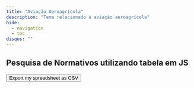 ```yaml
---
title: "Aviação Aeroagrícola"
description: "Tema relacionado à aviação aeroagrícola"
hide:
  - navigation
  - toc
disqus: ""
---
```



## Pesquisa de Normativos utilizando tabela em JS

<script src="https://bossanova.uk/jspreadsheet/v4/jexcel.js"></script>
<script src="https://jsuites.net/v4/jsuites.js"></script>
<link rel="stylesheet" href="https://jsuites.net/v4/jsuites.css" type="text/css" />
<link rel="stylesheet" href="https://bossanova.uk/jspreadsheet/v4/jexcel.css" type="text/css" />

<div id="spreadsheet"></div>

<p><button id='download'>Export my spreadsheet as CSV</button></p>
 
<script>
var mySpreadsheet = jspreadsheet(document.getElementById('spreadsheet'), {
        data:[
            {
                name:'Paulo',
                id:'3',
                age:'40',
                gender:'Male'
            },
            {
                name:'Cosme Sergio',
                id:'4',
                age:'48',
                gender:'Male'
            },
            {
                name:'Jorgina Santos',
                id:'5',
                age:'32',
                gender:'Female'
            },
        ],
        columns: [
            {
                type:'text',
                width:'300',
                name:'id'
            },
            {
                type:'text',
                width:'200',
                name:'name'
            },
            {
                type:'text',
                width:'100',
                name:'age'
            },
            {
                type:'hidden',
                name:'gender'
            },
         ]
    });
 
document.getElementById('download').onclick = function () {
    mySpreadsheet.download();
}
</script>

<div id="spreadsheet2"></div>

<script>
    jexcel(document.getElementById('spreadsheet2'), {
        search:true,
        pagination:10,
        data:[
  {
    "ementa": "Sistemas de oxigênio dos lavatórios.", 
    "norma": "RBAC-E 111 EMD 00", 
    "tornada_sem_efeito": "", 
    "alterada": "", 
    "data": "16/03/2012", 
    "outros": "", 
    "tipo_normatico": "RBAC-E", 
    "publicacao": "", 
    "revogada": "", 
    "em_vigor": "", 
    "anexos": "https://www.anac.gov.br/assuntos/legislacao/legislacao-1/rbha-e-rbac/rbac/rbac-e-111@@download/arquivo_norma/RBAC-E111EMD00.pdf"
  }, 
  {
    "ementa": "Requisitos de aeronavegabilidade: aeronaves de asas rotativas categoria normal. ", 
    "norma": "RBAC 027 EMD 46", 
    "tornada_sem_efeito": "", 
    "alterada": "", 
    "data": "13/06/2013", 
    "outros": "", 
    "tipo_normatico": "RBAC", 
    "publicacao": "", 
    "revogada": "", 
    "em_vigor": "", 
    "anexos": "https://www.anac.gov.br/assuntos/legislacao/legislacao-1/rbha-e-rbac/rbac/rbac-027@@download/arquivo_norma/RBAC27EMD46.pdf"
  }, 
  {
    "ementa": "Requisitos de aeronavegabilidade: aeronaves de asas rotativas categoria transporte. ", 
    "norma": "RBAC 029 EMD 53", 
    "tornada_sem_efeito": "", 
    "alterada": "", 
    "data": "13/06/2013", 
    "outros": "", 
    "tipo_normatico": "RBAC", 
    "publicacao": "", 
    "revogada": "", 
    "em_vigor": "", 
    "anexos": "https://www.anac.gov.br/assuntos/legislacao/legislacao-1/rbha-e-rbac/rbac/rbac-029@@download/arquivo_norma/RBAC29EMD53.pdf"
  }, 
  {
    "ementa": "Requisitos de aeronavegabilidade: balões livres tripulados.", 
    "norma": "RBAC 031 EMD 07", 
    "tornada_sem_efeito": "", 
    "alterada": "", 
    "data": "16/10/2015", 
    "outros": "", 
    "tipo_normatico": "RBAC", 
    "publicacao": "", 
    "revogada": "", 
    "em_vigor": "", 
    "anexos": "https://www.anac.gov.br/assuntos/legislacao/legislacao-1/rbha-e-rbac/rbac/rbac-031@@download/arquivo_norma/RBAC31EMD07.pdf"
  }, 
  {
    "ementa": "Requisitos de aeronavegabilidade: motores aeronáuticos. ", 
    "norma": "RBAC 033 EMD 28", 
    "tornada_sem_efeito": "", 
    "alterada": "", 
    "data": "22/04/2009", 
    "outros": "", 
    "tipo_normatico": "RBAC", 
    "publicacao": "", 
    "revogada": "", 
    "em_vigor": "", 
    "anexos": "https://www.anac.gov.br/assuntos/legislacao/legislacao-1/rbha-e-rbac/rbac/rbac-033@@download/arquivo_norma/RBAC 33.pdf"
  }, 
  {
    "ementa": "Diretrizes de aeronavegabilidade ", 
    "norma": "RBAC 039 EMD 00", 
    "tornada_sem_efeito": "", 
    "alterada": "", 
    "data": "02/03/2011", 
    "outros": "", 
    "tipo_normatico": "RBAC", 
    "publicacao": "", 
    "revogada": "", 
    "em_vigor": "", 
    "anexos": "https://www.anac.gov.br/assuntos/legislacao/legislacao-1/rbha-e-rbac/rbac/rbac-039@@download/arquivo_norma/RBAC 39.pdf"
  }, 
  {
    "ementa": "Certificação operacional de aeroportos.", 
    "norma": "RBAC 139 EMD 05", 
    "tornada_sem_efeito": "", 
    "alterada": "", 
    "data": "17/12/2015", 
    "outros": "", 
    "tipo_normatico": "RBAC", 
    "publicacao": "", 
    "revogada": "", 
    "em_vigor": "", 
    "anexos": "https://www.anac.gov.br/assuntos/legislacao/legislacao-1/rbha-e-rbac/rbac/rbac-139@@download/arquivo_norma/RBAC139EMD05.pdf, https://www.anac.gov.br/assuntos/legislacao/legislacao-1/rbha-e-rbac/rbac/rbac-139@@download/anexo_norma/Perguntas e Respostas RBAC139_EMD05.pdf"
  }, 
  {
    "ementa": "Requisitos de aeronavegabilidade: aviões categoria transporte", 
    "norma": "RBAC 025 EMD 136", 
    "tornada_sem_efeito": "", 
    "alterada": "", 
    "data": "07/02/2014", 
    "outros": "", 
    "tipo_normatico": "RBAC", 
    "publicacao": "", 
    "revogada": "", 
    "em_vigor": "", 
    "anexos": "https://www.anac.gov.br/assuntos/legislacao/legislacao-1/rbha-e-rbac/rbac/rbac-025@@download/arquivo_norma/BAC25EMD136.pdf"
  }, 
  {
    "ementa": "Operações de transporte aéreo público com aviões com configuração máxima certificada de assentos para passageiros de mais 19 assentos ou capacidade máxima de carga paga acima de 3.400 kg.", 
    "norma": "RBAC 121 EMD 12", 
    "tornada_sem_efeito": "", 
    "alterada": "", 
    "data": "11/02/2021", 
    "outros": "", 
    "tipo_normatico": "RBAC", 
    "publicacao": "12/02/2021", 
    "revogada": "", 
    "em_vigor": "Em vigor em 1º de abril de 2021. Exceto o parágrafo 121.645(e), que entrará em vigor em 26 de maio de 2021.", 
    "anexos": "https://www.anac.gov.br/assuntos/legislacao/legislacao-1/rbha-e-rbac/rbac/rbac-121@@download/arquivo_norma/RBAC121EMD12.pdf, https://www.anac.gov.br/assuntos/legislacao/legislacao-1/rbha-e-rbac/rbac/rbac-121@@download/anexo_norma/PA2020-1031 - CEF RBAC 121.pdf"
  }, 
  {
    "ementa": "Programa Nacional de Instrução em Segurança da Aviação Civil Contra Atos de Interferência Ilícita - PNIAVSEC.", 
    "norma": "RBAC 110 EMD 00", 
    "tornada_sem_efeito": "", 
    "alterada": "", 
    "data": "17/07/2015", 
    "outros": "", 
    "tipo_normatico": "RBAC", 
    "publicacao": "", 
    "revogada": "", 
    "em_vigor": "", 
    "anexos": "https://www.anac.gov.br/assuntos/legislacao/legislacao-1/rbha-e-rbac/rbac/rbac-110@@download/arquivo_norma/RBAC110EMD00.pdf, https://www.anac.gov.br/assuntos/legislacao/legislacao-1/rbha-e-rbac/rbac/rbac-110@@download/anexo_norma/CEF RBAC nº 110.pdf"
  }, 
  {
    "ementa": "Programa de prevenção do risco associado ao uso indevido de substâncias psicoativas na aviação civil.", 
    "norma": "RBAC 120 EMD 03", 
    "tornada_sem_efeito": "", 
    "alterada": "", 
    "data": "11/02/2021", 
    "outros": "", 
    "tipo_normatico": "RBAC", 
    "publicacao": "12/02/2021", 
    "revogada": "", 
    "em_vigor": "Em vigor em 1º de março de 2021.", 
    "anexos": "https://www.anac.gov.br/assuntos/legislacao/legislacao-1/rbha-e-rbac/rbac/rbac-120@@download/arquivo_norma/RBAC120EMD03.pdf, https://www.anac.gov.br/assuntos/legislacao/legislacao-1/rbha-e-rbac/rbac/rbac-120@@download/anexo_norma/CEF RBAC 120.pdf"
  }, 
  {
    "ementa": "Requisitos de aeronavegabilidade: aviões categoria normal.", 
    "norma": "RBAC 023 EMD 64", 
    "tornada_sem_efeito": "", 
    "alterada": "", 
    "data": "07/08/2019", 
    "outros": "", 
    "tipo_normatico": "RBAC", 
    "publicacao": "07/08/2019", 
    "revogada": "", 
    "em_vigor": "", 
    "anexos": "https://www.anac.gov.br/assuntos/legislacao/legislacao-1/rbha-e-rbac/rbac/rbac-023@@download/arquivo_norma/RBAC23EMD64.pdf"
  }, 
  {
    "ementa": "Licenças, habilitações e regras gerais para despachante operacional de voo e mecânico de manutenção aeronáutica", 
    "norma": "RBAC 65 EMD 00", 
    "tornada_sem_efeito": "", 
    "alterada": "", 
    "data": "25/05/2018", 
    "outros": "", 
    "tipo_normatico": "RBAC", 
    "publicacao": "25/05/2018", 
    "revogada": "", 
    "em_vigor": "", 
    "anexos": "https://www.anac.gov.br/assuntos/legislacao/legislacao-1/rbha-e-rbac/rbac/rbac-65@@download/arquivo_norma/RBAC65EMD00.pdf, https://www.anac.gov.br/assuntos/legislacao/legislacao-1/rbha-e-rbac/rbac/rbac-65@@download/anexo_norma/PA2018-3159 - CEF RBAC nº 65.pdf"
  }, 
  {
    "ementa": "Helipontos.", 
    "norma": "RBAC 155 EMD 00", 
    "tornada_sem_efeito": "", 
    "alterada": "", 
    "data": "25/05/2018", 
    "outros": "", 
    "tipo_normatico": "RBAC", 
    "publicacao": "25/05/2018", 
    "revogada": "", 
    "em_vigor": "Em vigor em 21 de novembro de 2018.", 
    "anexos": "https://www.anac.gov.br/assuntos/legislacao/legislacao-1/rbha-e-rbac/rbac/rbac-155@@download/arquivo_norma/RBAC155EMD00.pdf, https://www.anac.gov.br/assuntos/legislacao/legislacao-1/rbha-e-rbac/rbac/rbac-155@@download/anexo_norma/CEF RBAC 155 e Perguntas e Respostas.zip"
  }, 
  {
    "ementa": "Operação Aerodesportiva em Aeronaves sem Certificado de Aeronavegabilidade.", 
    "norma": "RBAC 103 EMD 00", 
    "tornada_sem_efeito": "", 
    "alterada": "", 
    "data": "08/06/2018", 
    "outros": "Retificado no Diário Oficial da União de 20 de junho de 2018, Seção 1, página 54.", 
    "tipo_normatico": "RBAC", 
    "publicacao": "08/06/2018", 
    "revogada": "", 
    "em_vigor": "", 
    "anexos": "https://www.anac.gov.br/assuntos/legislacao/legislacao-1/rbha-e-rbac/rbac/rbac-103@@download/arquivo_norma/RBAC103_EMD00 - Retificado.pdf, https://www.anac.gov.br/assuntos/legislacao/legislacao-1/rbha-e-rbac/rbac/rbac-103@@download/anexo_norma/CEF RBAC 103.pdf"
  }, 
  {
    "ementa": "Credenciamento de pessoas.\r\n", 
    "norma": "RBAC 183 EMD 01", 
    "tornada_sem_efeito": "", 
    "alterada": "", 
    "data": "08/06/2018", 
    "outros": "", 
    "tipo_normatico": "RBAC", 
    "publicacao": "08/06/2018", 
    "revogada": "", 
    "em_vigor": "", 
    "anexos": "https://www.anac.gov.br/assuntos/legislacao/legislacao-1/rbha-e-rbac/rbac/rbac-183@@download/arquivo_norma/RBAC183_EMD01.pdf"
  }, 
  {
    "ementa": "Requisitos de Aeronavegabilidade: Hélices.", 
    "norma": "RBAC 035 EMD 10", 
    "tornada_sem_efeito": "", 
    "alterada": "", 
    "data": "07/08/2019", 
    "outros": "", 
    "tipo_normatico": "RBAC", 
    "publicacao": "07/08/2019", 
    "revogada": "", 
    "em_vigor": "", 
    "anexos": "https://www.anac.gov.br/assuntos/legislacao/legislacao-1/rbha-e-rbac/rbac/rbac-035@@download/arquivo_norma/RBAC35EMD10.pdf"
  }, 
  {
    "ementa": "Operação de empresas estrangeiras que têm por objetivo o transporte aéreo público no Brasil (Operations of foreign air carriers within Brazil engaged in common carriage).", 
    "norma": "RBAC 129 EMD 01", 
    "tornada_sem_efeito": "", 
    "alterada": "", 
    "data": "31/08/2018", 
    "outros": "", 
    "tipo_normatico": "RBAC", 
    "publicacao": "31/08/2018.", 
    "revogada": "", 
    "em_vigor": "", 
    "anexos": "https://www.anac.gov.br/assuntos/legislacao/legislacao-1/rbha-e-rbac/rbac/rbac-129@@download/arquivo_norma/RBAC129EMD01.pdf, https://www.anac.gov.br/assuntos/legislacao/legislacao-1/rbha-e-rbac/rbac/rbac-129@@download/anexo_norma/CEF RBAC nº 129.pdf"
  }, 
  {
    "ementa": "Marcas de Identificação, de Nacionalidade e de Matrícula.", 
    "norma": "RBAC 45  EMD 04", 
    "tornada_sem_efeito": "", 
    "alterada": "", 
    "data": "24/06/2020", 
    "outros": "", 
    "tipo_normatico": "RBAC", 
    "publicacao": "24/06/2020", 
    "revogada": "", 
    "em_vigor": "Em vigor em 1º de julho de 2020.", 
    "anexos": "https://www.anac.gov.br/assuntos/legislacao/legislacao-1/rbha-e-rbac/rbac/rbac-045@@download/arquivo_norma/RBAC45EMD04.pdf, https://www.anac.gov.br/assuntos/legislacao/legislacao-1/rbha-e-rbac/rbac/rbac-045@@download/anexo_norma/CEF RBAC 45.pdf"
  }, 
  {
    "ementa": "Segurança da aviação civil contra atos de interferência ilícita – Operador de aeródromo.", 
    "norma": "RBAC 107 EMD 04", 
    "tornada_sem_efeito": "", 
    "alterada": "", 
    "data": "07/06/2021", 
    "outros": "", 
    "tipo_normatico": "RBAC", 
    "publicacao": "14/06/2021", 
    "revogada": "", 
    "em_vigor": "Em vigor em 1º de julho de 2021.", 
    "anexos": "https://www.anac.gov.br/assuntos/legislacao/legislacao-1/rbha-e-rbac/rbac/rbac-107@@download/arquivo_norma/RBAC107EMD04 - versão em vigor de 01.07 a 01.08.2021.pdf, https://www.anac.gov.br/assuntos/legislacao/legislacao-1/rbha-e-rbac/rbac/rbac-107@@download/anexo_norma/Anexos RBAC 107.zip"
  }, 
  {
    "ementa": "Segurança da aviação civil contra atos de interferência ilícita - Operador aéreo.", 
    "norma": "RBAC 108 EMD 04", 
    "tornada_sem_efeito": "", 
    "alterada": "", 
    "data": "07/06/2021", 
    "outros": "", 
    "tipo_normatico": "RBAC", 
    "publicacao": "14/06/2021", 
    "revogada": "", 
    "em_vigor": "Em vigor em 1º de julho de 2021.", 
    "anexos": "https://www.anac.gov.br/assuntos/legislacao/legislacao-1/rbha-e-rbac/rbac/rbac-108@@download/arquivo_norma/RBAC108EMD04 - versão em vigor de 01.07 a 01.08.2021.pdf, https://www.anac.gov.br/assuntos/legislacao/legislacao-1/rbha-e-rbac/rbac/rbac-108@@download/anexo_norma/Anexos.zip"
  }, 
  {
    "ementa": "Regras Gerais para petição de emissão, alteração, revogação e isenção de cumprimento de regra.", 
    "norma": "RBAC 11 EMD 03", 
    "tornada_sem_efeito": "", 
    "alterada": "", 
    "data": "24/03/2020", 
    "outros": "", 
    "tipo_normatico": "RBAC", 
    "publicacao": "24/03/2020", 
    "revogada": "", 
    "em_vigor": "Em vigor em 1º de abril de 2020.", 
    "anexos": "https://www.anac.gov.br/assuntos/legislacao/legislacao-1/rbha-e-rbac/rbac/rbac-011@@download/arquivo_norma/RBAC11EMD03.pdf"
  }, 
  {
    "ementa": "Requisitos para drenagem de combustível e emissões de escapamento de aviões com motores a turbina.", 
    "norma": "RBAC 034 EMD 06", 
    "tornada_sem_efeito": "", 
    "alterada": "", 
    "data": "18/12/2018", 
    "outros": "", 
    "tipo_normatico": "RBAC", 
    "publicacao": "18/12/2018", 
    "revogada": "", 
    "em_vigor": "Em vigor em 17 de fevereiro de 2019.", 
    "anexos": "https://www.anac.gov.br/assuntos/legislacao/legislacao-1/rbha-e-rbac/rbac/rbac-034@@download/arquivo_norma/RBAC34EMD06.pdf"
  }, 
  {
    "ementa": "Requisitos para emissões de CO2 de aviões.", 
    "norma": "RBAC 038 EMD 00", 
    "tornada_sem_efeito": "", 
    "alterada": "", 
    "data": "18/12/2018", 
    "outros": "", 
    "tipo_normatico": "RBAC", 
    "publicacao": "18/12/2018", 
    "revogada": "", 
    "em_vigor": "Em vigor em 17 de fevereiro de 2019.", 
    "anexos": "https://www.anac.gov.br/assuntos/legislacao/legislacao-1/rbha-e-rbac/rbac/rbac-038@@download/arquivo_norma/RBAC38EMD00.pdf"
  }, 
  {
    "ementa": "Certificação e Requisitos Operacionais: Centros de treinamento de aviação civil.", 
    "norma": "RBAC 142 EMD 03", 
    "tornada_sem_efeito": "", 
    "alterada": "", 
    "data": "11/02/2021", 
    "outros": "", 
    "tipo_normatico": "RBAC", 
    "publicacao": "12/02/2021", 
    "revogada": "", 
    "em_vigor": "Em vigor em 1º de março de 2021.", 
    "anexos": "https://www.anac.gov.br/assuntos/legislacao/legislacao-1/rbha-e-rbac/rbac/rbac-142@@download/arquivo_norma/RBAC142EMD03.pdf, https://www.anac.gov.br/assuntos/legislacao/legislacao-1/rbha-e-rbac/rbac/rbac-142@@download/anexo_norma/CEF RBAC 142 EMD 02.pdf"
  }, 
  {
    "ementa": "Organizações de manutenção de produto aeronáutico.", 
    "norma": "RBAC 145 EMD 07", 
    "tornada_sem_efeito": "", 
    "alterada": "", 
    "data": "23/02/2021", 
    "outros": "", 
    "tipo_normatico": "RBAC", 
    "publicacao": "26/02/2021", 
    "revogada": "", 
    "em_vigor": "Em vigor em 1º de junho de 2021.", 
    "anexos": "https://www.anac.gov.br/assuntos/legislacao/legislacao-1/rbha-e-rbac/rbac/rbac-145@@download/arquivo_norma/RBAC145EMD07.pdf, https://www.anac.gov.br/assuntos/legislacao/legislacao-1/rbha-e-rbac/rbac/rbac-145@@download/anexo_norma/CEF RBAC nº 145.pdf"
  }, 
  {
    "ementa": "Requisitos para gerenciamento de risco de fadiga humana.", 
    "norma": "RBAC 117 EMD 00", 
    "tornada_sem_efeito": "", 
    "alterada": "", 
    "data": "19/03/2019", 
    "outros": "", 
    "tipo_normatico": "RBAC", 
    "publicacao": "19/03/2019", 
    "revogada": "", 
    "em_vigor": "", 
    "anexos": "https://www.anac.gov.br/assuntos/legislacao/legislacao-1/rbha-e-rbac/rbac/rbac-117@@download/arquivo_norma/RBAC117EMD00.pdf, https://www.anac.gov.br/assuntos/legislacao/legislacao-1/rbha-e-rbac/rbac/rbac-117@@download/anexo_norma/ CEF RBAC nº 117.pdf"
  }, 
  {
    "ementa": "Requisitos para operações especiais de aviação pública.", 
    "norma": "RBAC 90 EMD 00", 
    "tornada_sem_efeito": "", 
    "alterada": "", 
    "data": "12/04/2019", 
    "outros": "", 
    "tipo_normatico": "RBAC", 
    "publicacao": "12/04/2019", 
    "revogada": "", 
    "em_vigor": "Em vigor em 11 de julho de 2019.", 
    "anexos": "https://www.anac.gov.br/assuntos/legislacao/legislacao-1/rbha-e-rbac/rbac/rbac-90@@download/arquivo_norma/RBAC90EMD00.pdf, https://www.anac.gov.br/assuntos/legislacao/legislacao-1/rbha-e-rbac/rbac/rbac-90@@download/anexo_norma/ CEF RBAC nº 90.pdf"
  }, 
  {
    "ementa": "Salto de paraquedas.", 
    "norma": "RBAC 105 EMD 02", 
    "tornada_sem_efeito": "", 
    "alterada": "", 
    "data": "12/04/2019", 
    "outros": "", 
    "tipo_normatico": "RBAC", 
    "publicacao": "12/04/2019", 
    "revogada": "", 
    "em_vigor": "Em vigor em 11 de julho de 2019.", 
    "anexos": "https://www.anac.gov.br/assuntos/legislacao/legislacao-1/rbha-e-rbac/rbac/rbac-105@@download/arquivo_norma/RBAC105EMD02.pdf"
  }, 
  {
    "ementa": "Operação de aeronaves de asas rotativas com cargas externas.", 
    "norma": "RBAC 133 EMD 02", 
    "tornada_sem_efeito": "", 
    "alterada": "", 
    "data": "12/04/2019", 
    "outros": "", 
    "tipo_normatico": "RBAC", 
    "publicacao": "12/04/2019", 
    "revogada": "", 
    "em_vigor": "Em vigor em 11 de julho de 2019.", 
    "anexos": "https://www.anac.gov.br/assuntos/legislacao/legislacao-1/rbha-e-rbac/rbac/rbac-133@@download/arquivo_norma/RBAC133EMD02.pdf, https://www.anac.gov.br/assuntos/legislacao/legislacao-1/rbha-e-rbac/rbac/rbac-133@@download/anexo_norma/CEF RBAC-133.pdf"
  }, 
  {
    "ementa": "Transporte de artigos perigosos em aeronaves civis.", 
    "norma": "RBAC 175 EMD 03", 
    "tornada_sem_efeito": "", 
    "alterada": "", 
    "data": "11/02/2021", 
    "outros": "", 
    "tipo_normatico": "RBAC", 
    "publicacao": "12/02/2021", 
    "revogada": "", 
    "em_vigor": "Em vigor em 1º de abril de 2021.", 
    "anexos": "https://www.anac.gov.br/assuntos/legislacao/legislacao-1/rbha-e-rbac/rbac/rbac-175@@download/arquivo_norma/RBAC175EMD03.pdf, https://www.anac.gov.br/assuntos/legislacao/legislacao-1/rbha-e-rbac/rbac/rbac-175@@download/anexo_norma/CEF RBAC 175.pdf"
  }, 
  {
    "ementa": "Certificação e requisitos operacionais: Centros de Instrução de Aviação Civil.", 
    "norma": "RBAC 141 EMD 01", 
    "tornada_sem_efeito": "", 
    "alterada": "", 
    "data": "06/03/2020", 
    "outros": "", 
    "tipo_normatico": "RBAC", 
    "publicacao": "06/03/2020", 
    "revogada": "", 
    "em_vigor": "Em vigor em 1º de abril de 2020.", 
    "anexos": "https://www.anac.gov.br/assuntos/legislacao/legislacao-1/rbha-e-rbac/rbac/rbac-141@@download/arquivo_norma/RBAC141EMD01.pdf, https://www.anac.gov.br/assuntos/legislacao/legislacao-1/rbha-e-rbac/rbac/rbac-141@@download/anexo_norma/CEF RBAC 141.pdf"
  }, 
  {
    "ementa": "Licenças, habilitações e certificados para pilotos.", 
    "norma": "RBAC 61 EMD 13", 
    "tornada_sem_efeito": "", 
    "alterada": "", 
    "data": "19/03/2020", 
    "outros": "", 
    "tipo_normatico": "RBAC", 
    "publicacao": "20/03/2020", 
    "revogada": "", 
    "em_vigor": "Em vigor em 1º de abril de 2020.", 
    "anexos": "https://www.anac.gov.br/assuntos/legislacao/legislacao-1/rbha-e-rbac/rbac/rbac-61@@download/arquivo_norma/RBAC61EMD13.pdf, https://www.anac.gov.br/assuntos/legislacao/legislacao-1/rbha-e-rbac/rbac/rbac-61@@download/anexo_norma/ CEF RBAC 61.pdf"
  }, 
  {
    "ementa": "Aeródromos - Operação, manutenção e resposta à emergência.", 
    "norma": "RBAC 153 EMD 06", 
    "tornada_sem_efeito": "", 
    "alterada": "", 
    "data": "09/03/2021", 
    "outros": "", 
    "tipo_normatico": "RBAC", 
    "publicacao": "15/03/2021", 
    "revogada": "", 
    "em_vigor": "Em vigor em 1º de abril de 2021.", 
    "anexos": "https://www.anac.gov.br/assuntos/legislacao/legislacao-1/rbha-e-rbac/rbac/rbac-153@@download/arquivo_norma/RBAC153EMD06.pdf, https://www.anac.gov.br/assuntos/legislacao/legislacao-1/rbha-e-rbac/rbac/rbac-153@@download/anexo_norma/Anexos RBAC 153.zip"
  }, 
  {
    "ementa": "Certificação e requisitos operacionais: operações aeroagrícolas.", 
    "norma": "RBAC 137 EMD 04", 
    "tornada_sem_efeito": "", 
    "alterada": "", 
    "data": "12/05/2020", 
    "outros": "", 
    "tipo_normatico": "RBAC", 
    "publicacao": "15/05/2020", 
    "revogada": "", 
    "em_vigor": "Em vigor em 1º de junho de 2020.", 
    "anexos": "https://www.anac.gov.br/assuntos/legislacao/legislacao-1/rbha-e-rbac/rbac/rbac-137@@download/arquivo_norma/RBAC137EMD04.pdf, https://www.anac.gov.br/assuntos/legislacao/legislacao-1/rbha-e-rbac/rbac/rbac-137@@download/anexo_norma/CEF RBAC 137.pdf"
  }, 
  {
    "ementa": "Operações de transporte aéreo público com aviões com configuração máxima certificada de assentos para passageiros de até 19 assentos e capacidade máxima de carga paga de até 3.400 kg (7.500 lb), ou helicópteros.", 
    "norma": "RBAC 135 EMD 10", 
    "tornada_sem_efeito": "", 
    "alterada": "", 
    "data": "11/02/2021", 
    "outros": "", 
    "tipo_normatico": "RBAC", 
    "publicacao": "12/02/2021", 
    "revogada": "", 
    "em_vigor": "Em vigor em 1º de abril de 2021.", 
    "anexos": "https://www.anac.gov.br/assuntos/legislacao/legislacao-1/rbha-e-rbac/rbac/rbac-135@@download/arquivo_norma/RBAC135EMD10.pdf, https://www.anac.gov.br/assuntos/legislacao/legislacao-1/rbha-e-rbac/rbac/rbac-135@@download/anexo_norma/ CEF RBAC nº 135.pdf"
  }, 
  {
    "ementa": "Definições, regras de redação e unidades de medida para uso nos normativos da ANAC.", 
    "norma": "RBAC 01 EMD 08", 
    "tornada_sem_efeito": "", 
    "alterada": "", 
    "data": "11/02/2021", 
    "outros": "", 
    "tipo_normatico": "RBAC", 
    "publicacao": "12/01/2021", 
    "revogada": "", 
    "em_vigor": "Em vigor em 1º de abril de 2021.", 
    "anexos": "https://www.anac.gov.br/assuntos/legislacao/legislacao-1/rbha-e-rbac/rbac/rbac-01@@download/arquivo_norma/RBAC01EMD08.pdf"
  }, 
  {
    "ementa": "Certificação: Operadores de Transporte Aéreo Público.", 
    "norma": "RBAC 119 EMD 08", 
    "tornada_sem_efeito": "", 
    "alterada": "", 
    "data": "11/02/2021", 
    "outros": "", 
    "tipo_normatico": "RBAC", 
    "publicacao": "12/02/2021", 
    "revogada": "", 
    "em_vigor": "Em vigor em 1º de março de 2021.", 
    "anexos": "https://www.anac.gov.br/assuntos/legislacao/legislacao-1/rbha-e-rbac/rbac/rbac-119@@download/arquivo_norma/RBAC119EMD08.pdf, https://www.anac.gov.br/assuntos/legislacao/legislacao-1/rbha-e-rbac/rbac/rbac-119@@download/anexo_norma/CEF RBAC 119.pdf"
  }, 
  {
    "ementa": "Requisitos para concessão de certificados médicos aeronáuticos, para o cadastro e credenciamento de médicos, credenciamento de clínicas e para o convênio com entidades públicas.", 
    "norma": "RBAC 67 EMD 04", 
    "tornada_sem_efeito": "", 
    "alterada": "Retificado no DOU de 29/04/2020.", 
    "data": "20/03/2020", 
    "outros": "", 
    "tipo_normatico": "RBAC", 
    "publicacao": "20/03/2020", 
    "revogada": "", 
    "em_vigor": "Em vigor em 1º de abril de 2020.", 
    "anexos": "https://www.anac.gov.br/assuntos/legislacao/legislacao-1/rbha-e-rbac/rbac/rbac-067@@download/arquivo_norma/RBAC67EMD04.pdf, https://www.anac.gov.br/assuntos/legislacao/legislacao-1/rbha-e-rbac/rbac/rbac-067@@download/anexo_norma/CEF RBAC 67.pdf"
  }, 
  {
    "ementa": "Requisitos para qualificação e uso de dispositivos de treinamento para simulação de voo.", 
    "norma": "RBAC 60 EMD 00", 
    "tornada_sem_efeito": "", 
    "alterada": "", 
    "data": "20/03/2020", 
    "outros": "Retificado no Diário Oficial da União de 24 de março de 2020, Seção 1, página 66.", 
    "tipo_normatico": "RBAC", 
    "publicacao": "20/03/2020", 
    "revogada": "", 
    "em_vigor": "Em vigor em 1º de abril de 2020.", 
    "anexos": "https://www.anac.gov.br/assuntos/legislacao/legislacao-1/rbha-e-rbac/rbac/rbac-60@@download/arquivo_norma/RBAC60EMD00.pdf"
  }, 
  {
    "ementa": "Certificação e requisitos operacionais: voos panorâmicos.", 
    "norma": "RBAC 136 EMD 00", 
    "tornada_sem_efeito": "", 
    "alterada": "", 
    "data": "24/06/2020", 
    "outros": "", 
    "tipo_normatico": "RBAC", 
    "publicacao": "24/06/2020", 
    "revogada": "", 
    "em_vigor": "Em vigor em 1º de julho de 2020.", 
    "anexos": "https://www.anac.gov.br/assuntos/legislacao/legislacao-1/rbha-e-rbac/rbac/rbac-136@@download/arquivo_norma/RBAC136EMD00.pdf"
  }, 
  {
    "ementa": "Planos de Zoneamento de Ruído de Aeródromos  - PZR", 
    "norma": "RBAC 161 EMD 03", 
    "tornada_sem_efeito": "", 
    "alterada": "", 
    "data": "23/02/2021", 
    "outros": "Retificado no Diário Oficial da União de 1º de abril de 2021, Seção 1 (Edição Extra), páginas 28 e 29.", 
    "tipo_normatico": "RBAC", 
    "publicacao": "26/02/2021", 
    "revogada": "", 
    "em_vigor": "Em vigor em 1º de abril de 2021.", 
    "anexos": "https://www.anac.gov.br/assuntos/legislacao/legislacao-1/rbha-e-rbac/rbac/rbac-161@@download/arquivo_norma/RBAC161EMD03 - Retificado.pdf, https://www.anac.gov.br/assuntos/legislacao/legislacao-1/rbha-e-rbac/rbac/rbac-161@@download/anexo_norma/CEF RBAC nº 161.pdf"
  }, 
  {
    "ementa": "Manutenção, manutenção preventiva, reconstrução e alteração.", 
    "norma": "RBAC 43 EMD 05", 
    "tornada_sem_efeito": "", 
    "alterada": "", 
    "data": "09/03/2021", 
    "outros": "", 
    "tipo_normatico": "RBAC", 
    "publicacao": "15/03/2021", 
    "revogada": "", 
    "em_vigor": "Em vigor em 26 de maio de 2021.", 
    "anexos": "https://www.anac.gov.br/assuntos/legislacao/legislacao-1/rbha-e-rbac/rbac/rbac-43-emd-05@@download/arquivo_norma/RBAC43EMD05.pdf"
  }, 
  {
    "ementa": "Operações de transporte aéreo público com aviões com configuração máxima certificada de assentos para passageiros de até 19 assentos e capacidade máxima de carga paga de até 3.400 kg (7.500 lb), ou helicópteros.", 
    "norma": "RBAC 135 EMD 11", 
    "tornada_sem_efeito": "", 
    "alterada": "", 
    "data": "09/03/2021", 
    "outros": "", 
    "tipo_normatico": "RBAC", 
    "publicacao": "15/03/2021", 
    "revogada": "", 
    "em_vigor": "Em vigor em 26 de maio de 2021.", 
    "anexos": "https://www.anac.gov.br/assuntos/legislacao/legislacao-1/rbha-e-rbac/rbac/rbac-135-emd-11@@download/arquivo_norma/RBAC135EMD11.pdf"
  }, 
  {
    "ementa": "Manutenção, manutenção preventiva, reconstrução e alteração.", 
    "norma": "RBAC 43 EMD 04", 
    "tornada_sem_efeito": "", 
    "alterada": "", 
    "data": "02/08/2019", 
    "outros": "", 
    "tipo_normatico": "RBAC", 
    "publicacao": "07/08/2019", 
    "revogada": "", 
    "em_vigor": "", 
    "anexos": "https://www.anac.gov.br/assuntos/legislacao/legislacao-1/rbha-e-rbac/rbac/rbac-43@@download/arquivo_norma/RBAC43EMD04.pdf, https://www.anac.gov.br/assuntos/legislacao/legislacao-1/rbha-e-rbac/rbac/rbac-43@@download/anexo_norma/CEF RBAC nº 43.pdf"
  }, 
  {
    "ementa": "Requisitos de ruído para aeronave.", 
    "norma": "RBAC 36", 
    "tornada_sem_efeito": "", 
    "alterada": "", 
    "data": "08/04/2021", 
    "outros": "", 
    "tipo_normatico": "RBAC", 
    "publicacao": "12/04/2021", 
    "revogada": "", 
    "em_vigor": "Em vigor em 3 de maio de 2021.", 
    "anexos": "https://www.anac.gov.br/assuntos/legislacao/legislacao-1/rbha-e-rbac/rbac/rbac-36@@download/arquivo_norma/RBAC36EMD31.pdf"
  }, 
  {
    "ementa": "Requisitos gerais para aeronaves não tripuladas de uso civil", 
    "norma": "RBAC-E 94 EMD 01", 
    "tornada_sem_efeito": "", 
    "alterada": "", 
    "data": "01/06/2021", 
    "outros": "", 
    "tipo_normatico": "RBAC", 
    "publicacao": "07/06/2021", 
    "revogada": "", 
    "em_vigor": "Em vigor em 1º de julho de 2021.", 
    "anexos": "https://www.anac.gov.br/assuntos/legislacao/legislacao-1/rbha-e-rbac/rbac/rbac-e-94-emd-01@@download/arquivo_norma/RBACE94EMD01.pdf, https://www.anac.gov.br/assuntos/legislacao/legislacao-1/rbha-e-rbac/rbac/rbac-e-94-emd-01@@download/anexo_norma/CEF RBAC-E 94.pdf"
  }, 
  {
    "ementa": "Certificação de Produto e Artigo Aeronáuticos.", 
    "norma": "RBAC 21 EMD 08", 
    "tornada_sem_efeito": "", 
    "alterada": "", 
    "data": "14/06/2021", 
    "outros": "", 
    "tipo_normatico": "RBAC", 
    "publicacao": "14/06/2021", 
    "revogada": "", 
    "em_vigor": "Em vigor em 1º de julho de 2021.", 
    "anexos": "https://www.anac.gov.br/assuntos/legislacao/legislacao-1/rbha-e-rbac/rbac/rbac-21-emd-08@@download/arquivo_norma/RBAC21EMD08.pdf, https://www.anac.gov.br/assuntos/legislacao/legislacao-1/rbha-e-rbac/rbac/rbac-21-emd-08@@download/anexo_norma/CEF RBAC 21.pdf"
  }, 
  {
    "ementa": "Aeronavegabilidade continuada e melhorias na segurança para aviões categoria transporte.", 
    "norma": "RBAC 26 EMD 03", 
    "tornada_sem_efeito": "", 
    "alterada": "", 
    "data": "14/06/2021", 
    "outros": "", 
    "tipo_normatico": "CE/SC", 
    "publicacao": "14/06/2021.", 
    "revogada": "", 
    "em_vigor": "Em vigor em 1º de julho de 2021.", 
    "anexos": "https://www.anac.gov.br/assuntos/legislacao/legislacao-1/rbha-e-rbac/rbac/rbac-26-emd-03@@download/arquivo_norma/RBAC26EMD03.pdf"
  }, 
  {
    "ementa": "Requisitos gerais de operação para aeronaves civis.", 
    "norma": "RBAC 91 EMD 03", 
    "tornada_sem_efeito": "", 
    "alterada": "", 
    "data": "14/06/2021", 
    "outros": "", 
    "tipo_normatico": "RBAC", 
    "publicacao": "14/06/2021", 
    "revogada": "", 
    "em_vigor": "Em vigor em 1º de julho de 2021.", 
    "anexos": "https://www.anac.gov.br/assuntos/legislacao/legislacao-1/rbha-e-rbac/rbac/rbac-91-emd-03@@download/arquivo_norma/RBAC91EMD03.pdf"
  }, 
  {
    "ementa": "Operações de transporte aéreo público com aviões com configuração máxima certificada de assentos para passageiros de mais 19 assentos ou capacidade máxima de carga paga acima de 3.400 kg.", 
    "norma": "RBAC 121 EMD 14", 
    "tornada_sem_efeito": "", 
    "alterada": "", 
    "data": "14/06/2021", 
    "outros": "", 
    "tipo_normatico": "RBAC", 
    "publicacao": "14/06/2021", 
    "revogada": "", 
    "em_vigor": "Em vigor em 1º de julho de 2021.", 
    "anexos": "https://www.anac.gov.br/assuntos/legislacao/legislacao-1/rbha-e-rbac/rbac/rbac-121-emd-14@@download/arquivo_norma/RBAC121EMD14.pdf"
  }, 
  {
    "ementa": "Projeto de Aeródromos.", 
    "norma": "RBAC 154 EMD 07", 
    "tornada_sem_efeito": "", 
    "alterada": "", 
    "data": "16/06/2021", 
    "outros": "", 
    "tipo_normatico": "RBAC", 
    "publicacao": "16/06/2021.", 
    "revogada": "", 
    "em_vigor": "Em vigor em 1º de julho de 2021.", 
    "anexos": "https://www.anac.gov.br/assuntos/legislacao/legislacao-1/rbha-e-rbac/rbac/rbac-154-emd-07@@download/arquivo_norma/RBAC154EMD07.pdf, https://www.anac.gov.br/assuntos/legislacao/legislacao-1/rbha-e-rbac/rbac/rbac-154-emd-07@@download/anexo_norma/Perguntas e Respostas  RBAC nº 154  Emenda nº 07.pdf"
  }
],
        columns: [
            {
                type:'text',
                width:'300',
                title:'Ementa',
                name: 'ementa'
            },
            {
                type:'text',
                width:'100',
                name:'norma'
            },
            {
                type:'hidden',
                width:'100',
                name:'tornada_sem_efeito'
            },
             {
                type:'hidden',
                width:'100',
                name:'alterada'
            },
            {
                type:'text',
                width:'100',
                name:'data'
            },
            {
                type:'hidden',
                width:'100',
                name:'outros'
            },
            {
                type:'text',
                width:'100',
                name:'tipo_normatico'
            },
            {
                type:'hidden',
                width:'100',
                name:'publicacao'
            },
            {
                type:'hidden',
                width:'100',
                name:'revogada'
            },
            {
                type:'text',
                width:'100',
                name:'em_vigor'
            },
            {
                type:'text',
                width:'100',
                title:'Anexos',
                name:'anexos'
            },
//             {
//                type:'hidden',
//                name:'gender'
//            },
         ]
    });
document.getElementById('download').onclick = function () {
    mySpreadsheet.download();
}
</script>
